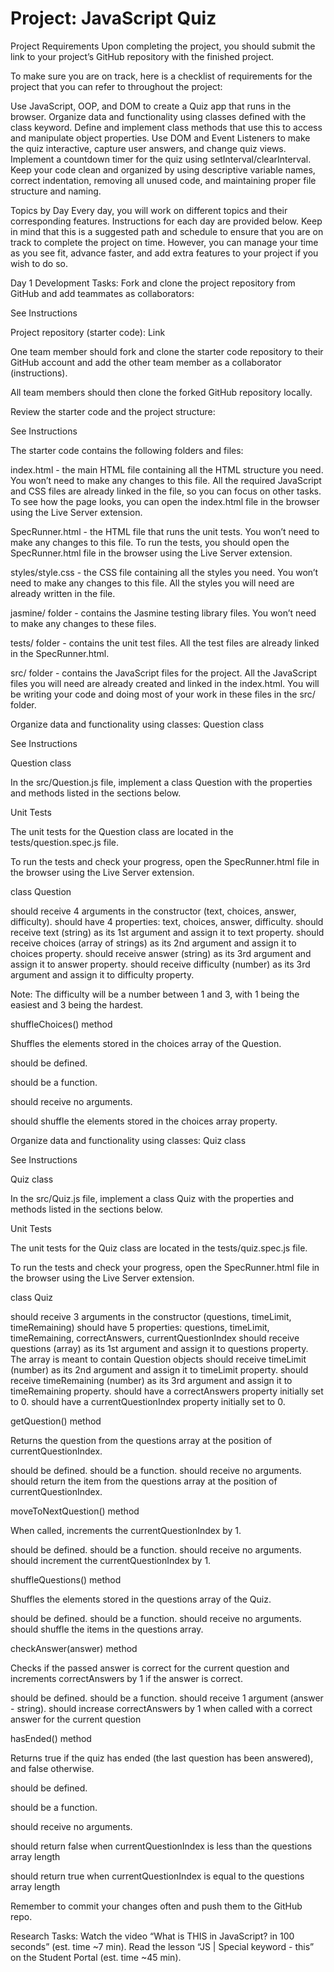 # Project: JavaScript Quiz
Project Requirements
Upon completing the project, you should submit the link to your project’s GitHub repository with the finished project.

To make sure you are on track, here is a checklist of requirements for the project that you can refer to throughout the project:

Use JavaScript, OOP, and DOM to create a Quiz app that runs in the browser.
Organize data and functionality using classes defined with the class keyword.
Define and implement class methods that use this to access and manipulate object properties.
Use DOM and Event Listeners to make the quiz interactive, capture user answers, and change quiz views.
Implement a countdown timer for the quiz using setInterval/clearInterval.
Keep your code clean and organized by using descriptive variable names, correct indentation, removing all unused code, and maintaining proper file structure and naming.


Topics by Day
Every day, you will work on different topics and their corresponding features. Instructions for each day are provided below. Keep in mind that this is a suggested path and schedule to ensure that you are on track to complete the project on time. However, you can manage your time as you see fit, advance faster, and add extra features to your project if you wish to do so.

Day 1
Development Tasks:
Fork and clone the project repository from GitHub and add teammates as collaborators:

See Instructions

Project repository (starter code): Link

One team member should fork and clone the starter code repository to their GitHub account and add the other team member as a collaborator (instructions).

All team members should then clone the forked GitHub repository locally.



Review the starter code and the project structure:

See Instructions

The starter code contains the following folders and files:

index.html - the main HTML file containing all the HTML structure you need. You won’t need to make any changes to this file. All the required JavaScript and CSS files are already linked in the file, so you can focus on other tasks.
To see how the page looks, you can open the index.html file in the browser using the Live Server extension.

SpecRunner.html - the HTML file that runs the unit tests. You won’t need to make any changes to this file.
To run the tests, you should open the SpecRunner.html file in the browser using the Live Server extension.

styles/style.css - the CSS file containing all the styles you need. You won’t need to make any changes to this file. All the styles you will need are already written in the file.

jasmine/ folder - contains the Jasmine testing library files. You won’t need to make any changes to these files.

tests/ folder - contains the unit test files. All the test files are already linked in the SpecRunner.html.

src/ folder - contains the JavaScript files for the project. All the JavaScript files you will need are already created and linked in the index.html.
You will be writing your code and doing most of your work in these files in the src/ folder.



Organize data and functionality using classes: Question class

See Instructions

Question class

In the src/Question.js file, implement a class Question with the properties and methods listed in the sections below.



Unit Tests

The unit tests for the Question class are located in the tests/question.spec.js file.

To run the tests and check your progress, open the SpecRunner.html file in the browser using the Live Server extension.



class Question

should receive 4 arguments in the constructor (text, choices, answer, difficulty).
should have 4 properties: text, choices, answer, difficulty.
should receive text (string) as its 1st argument and assign it to text property.
should receive choices (array of strings) as its 2nd argument and assign it to choices property.
should receive answer (string) as its 3rd argument and assign it to answer property.
should receive difficulty (number) as its 3rd argument and assign it to difficulty property.

Note: The difficulty will be a number between 1 and 3, with 1 being the easiest and 3 being the hardest.



shuffleChoices() method

Shuffles the elements stored in the choices array of the Question.

should be defined.

should be a function.

should receive no arguments.

should shuffle the elements stored in the choices array property.



Organize data and functionality using classes: Quiz class

See Instructions

Quiz class

In the src/Quiz.js file, implement a class Quiz with the properties and methods listed in the sections below.



Unit Tests

The unit tests for the Quiz class are located in the tests/quiz.spec.js file.

To run the tests and check your progress, open the SpecRunner.html file in the browser using the Live Server extension.



class Quiz

should receive 3 arguments in the constructor (questions, timeLimit, timeRemaining)
should have 5 properties: questions, timeLimit, timeRemaining, correctAnswers, currentQuestionIndex
should receive questions (array) as its 1st argument and assign it to questions property. The array is meant to contain Question objects
should receive timeLimit (number) as its 2nd argument and assign it to timeLimit property.
should receive timeRemaining (number) as its 3rd argument and assign it to timeRemaining property.
should have a correctAnswers property initially set to 0.
should have a currentQuestionIndex property initially set to 0.

getQuestion() method

Returns the question from the questions array at the position of currentQuestionIndex.

should be defined.
should be a function.
should receive no arguments.
should return the item from the questions array at the position of currentQuestionIndex.

moveToNextQuestion() method

When called, increments the currentQuestionIndex by 1.

should be defined.
should be a function.
should receive no arguments.
should increment the currentQuestionIndex by 1.

shuffleQuestions() method

Shuffles the elements stored in the questions array of the Quiz.

should be defined.
should be a function.
should receive no arguments.
should shuffle the items in the questions array.

checkAnswer(answer) method

Checks if the passed answer is correct for the current question and increments correctAnswers by 1 if the answer is correct.

should be defined.
should be a function.
should receive 1 argument (answer - string).
should increase correctAnswers by 1 when called with a correct answer for the current question

hasEnded() method

Returns true if the quiz has ended (the last question has been answered), and false otherwise.

should be defined.

should be a function.

should receive no arguments.

should return false when currentQuestionIndex is less than the questions array length

should return true when currentQuestionIndex is equal to the questions array length



Remember to commit your changes often and push them to the GitHub repo.


Research Tasks:
Watch the video “What is THIS in JavaScript? in 100 seconds” (est. time ~7 min).
Read the lesson “JS | Special keyword - this” on the Student Portal (est. time ~45 min).


